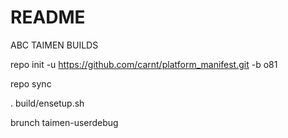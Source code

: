 # README
ABC TAIMEN BUILDS





repo init -u https://github.com/carnt/platform_manifest.git -b o81





repo sync





. build/ensetup.sh





brunch taimen-userdebug
